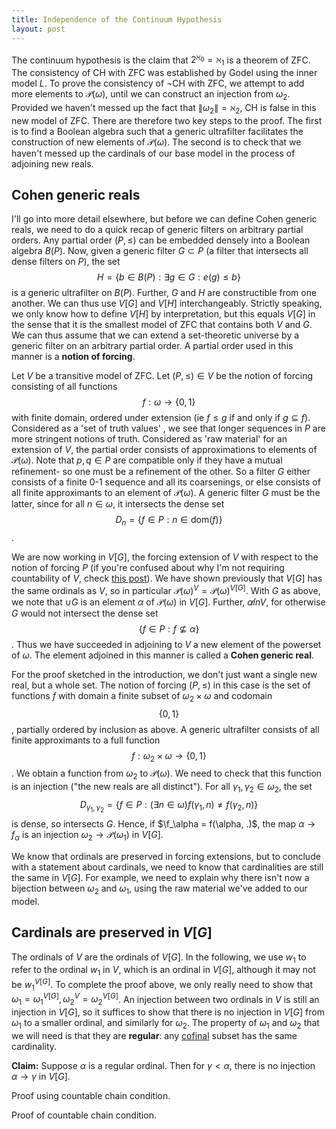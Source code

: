 ```yaml
---
title: Independence of the Continuum Hypothesis
layout: post
---
```


<script type="text/x-mathjax-config"> MathJax.Hub.Config({ tex2jax: { inlineMath: [['$','$'], ['\\(','\\)']], processEscapes: true } }); </script> <script src="https://cdnjs.cloudflare.com/ajax/libs/mathjax/2.7.0/MathJax.js?config=TeX-AMS-MML_HTMLorMML" type="text/javascript"></script>

The continuum hypothesis is the claim that $2^{\aleph_0} = \aleph_1$ is a theorem of ZFC. The consistency of CH with ZFC was established by Godel using the inner model $L$. To prove the consistency of $\lnot$CH with ZFC, we attempt to add more elements to $\mathcal{P}(\omega)$, until we can construct an injection from $\omega_2$. Provided we haven't messed up the fact that $\| \omega_2 \| = \aleph_2$, CH is false in this new model of ZFC. There are therefore two key steps to the proof. The first is to find a Boolean algebra such that a generic ultrafilter facilitates the construction of new elements of $\mathcal{P}(\omega)$. The second is to check that we haven't messed up the cardinals of our base model in the process of adjoining new reals. 

## Cohen generic reals

I'll go into more detail elsewhere, but before we can define Cohen generic reals, we need to do a quick recap of generic filters on arbitrary partial orders. Any partial order $(P, \leq)$ can be embedded densely into a Boolean algebra $B(P)$. Now, given a generic filter $G \subset P$ (a filter that intersects all dense filters on $P$), the set $$H = \{b \in B(P): \exists g \in G: e(g) \leq b\}$$ is a generic ultrafilter on $B(P)$. Further, $G$ and $H$ are constructible from one another. We can thus use $V[G]$ and $V[H]$ interchangeably. Strictly speaking, we only know how to define $V[H]$ by interpretation, but this equals $V[G]$ in the sense that it is the smallest model of ZFC that contains both $V$ and $G$. We can thus assume that we can extend a set-theoretic universe by a generic filter on an arbitrary partial order. A partial order used in this manner is a **notion of forcing**.

Let $V$ be a transitive model of ZFC. Let $(P, \leq) \in V$ be the notion of forcing consisting of all functions $$f : \omega \to \{0,1\}$$ with finite domain, ordered under extension (ie $f \leq g$ if and only if $g \subseteq f$). Considered as a 'set of truth values' , we see that longer sequences in $P$ are more stringent notions of truth. Considered as 'raw material' for an extension of $V$, the partial order consists of approximations to elements of $\mathcal{P}(\omega)$. Note that $p, q \in P$ are compatible only if they have a mutual refinement- so one must be a refinement of the other. So a filter $G$ either consists of a finite 0-1 sequence and all its coarsenings, or else consists of all finite approximants to an element of $\mathcal{P}(\omega)$. A generic filter $G$ must be the latter, since for all $n \in \omega$, it intersects the dense set $$D_n = \{f \in P: n \in \textrm{dom}(f)\}$$.

We are now working in $V[G]$, the forcing extension of $V$ with respect to the notion of forcing $P$ (if you're confused about why I'm not requiring countability of $V$, check [this post](https://hilbert-spaess.github.io/2020/05/24/forcing-frameworks.html)). We have shown previously that $V[G]$ has the same ordinals as $V$, so in particular $\mathcal{P}(\omega)^V = \mathcal{P}(\omega)^{V[G]}$. With $G$ as above, we note that $\cup G$ is an element $\alpha$ of $\mathcal{P}(\omega)$ in $V[G]$. Further, $\alpha \not in V$, for otherwise $G$ would not intersect the dense set $$\{f \in P: f \not \subseteq \alpha\}$$. Thus we have succeeded in adjoining to $V$ a new element of the powerset of $\omega$. The element adjoined in this manner is called a **Cohen generic real**.

For the proof sketched in the introduction, we don't just want a single new real, but a whole set. The notion of forcing $(P, \leq)$ in this case is the set of functions $f$ with domain a finite subset of $\omega_2 \times \omega$ and codomain $$\{0,1\}$$, partially ordered by inclusion as above. A generic ultrafilter consists of all finite approximants to a full function $$f : \omega_2 \times \omega \to \{0,1\}$$. We obtain a function from $\omega_2$ to $\mathcal{P}(\omega)$. We need to check that this function is an injection ("the new reals are all distinct"). For all $\gamma_1, \gamma_2 \in \omega_2$, the set $$D_{\gamma_1, \gamma_2} = \{f \in P: (\exists n \in \omega) f(\gamma_1, n) \neq f(\gamma_2, n)\}$$ is dense, so intersects $G$. Hence, if $\f_\alpha = f(\alpha, .)$, the map $\alpha \to f_\alpha$ is an injection $\omega_2 \to \mathcal{P}(\omega_1)$ in $V[G]$. 

We know that ordinals are preserved in forcing extensions, but to conclude with a statement about cardinals, we need to know that cardinalities are still the same in $V[G]$. For example, we need to explain why there isn't now a bijection between $\omega_2$ and $\omega_1$, using the raw material we've added to our model. 

## Cardinals are preserved in $V[G]$

The ordinals of $V$ are the ordinals of $V[G]$. In the following, we use $w_1$ to refer to the ordinal $w_1$ in $V$, which is an ordinal in $V[G]$, although it may not be $w_1^{V[G]}$. To complete the proof above, we only really need to show that $\omega_1 = \omega_1^{V[G]}, \omega_2^V = \omega_2^{V[G]}$. An injection between two ordinals in $V$ is still an injection in $V[G]$, so it suffices to show that there is no injection in $V[G]$ from $\omega_1$ to a smaller ordinal, and similarly for $\omega_2$. The property of $\omega_1$ and $\omega_2$ that we will need is that they are **regular**: any [cofinal](https://en.wikipedia.org/wiki/Cofinal_(mathematics)) subset has the same cardinality.

**Claim:** Suppose $\alpha$ is a regular ordinal. Then for $\gamma < \alpha$, there is no injection $\alpha \to \gamma$ in $V[G]$.

Proof using countable chain condition.

Proof of countable chain condition.